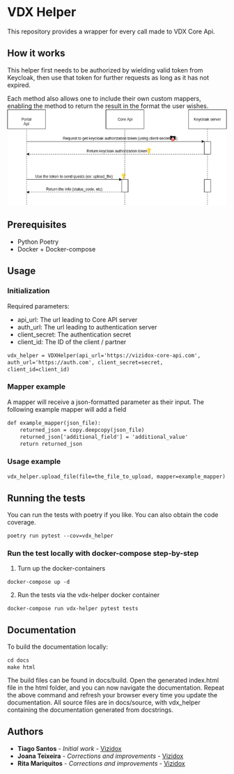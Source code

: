 # VDX Helper
This repository provides a wrapper for every call made to VDX Core Api.

## How it works
This helper first needs to be authorized by wielding valid token from Keycloak, then use that token for further requests as long as it has not expired.

Each method also allows one to include their own custom mappers, enabling the method to return the result in the format the user wishes.
![workflow illustration](docs/images/vdx-helper.png)

## Prerequisites

- Python Poetry
- Docker + Docker-compose

## Usage

### Initialization

Required parameters: 
- api_url: The url leading to Core API server
- auth_url: The url leading to authentication server
- client_secret: The authentication secret
- client_id: The ID of the client / partner


```
vdx_helper = VDXHelper(api_url='https://vizidox-core-api.com', auth_url='https://auth.com', client_secret=secret, client_id=client_id)
```

### Mapper example
A mapper will receive a json-formatted parameter as their input. The following example mapper will add a field

```
def example_mapper(json_file):
    returned_json = copy.deepcopy(json_file)
    returned_json['additional_field'] = 'additional_value'
    return returned_json
```

### Usage example

```
vdx_helper.upload_file(file=the_file_to_upload, mapper=example_mapper)
```

## Running the tests

You can run the tests with poetry if you like. You can also obtain the code coverage.

```
poetry run pytest --cov=vdx_helper
```

### Run the test locally with docker-compose step-by-step
1. Turn up the docker-containers
```
docker-compose up -d
```

2. Run the tests via the vdx-helper docker container
```
docker-compose run vdx-helper pytest tests
```


## Documentation

To build the documentation locally:

```shell
cd docs
make html
```

The build files can be found in docs/build. Open the generated index.html file in the html folder, and you can now 
navigate the documentation. Repeat the above command and refresh your browser every time you update the documentation.
All source files are in docs/source, with vdx_helper containing the documentation generated from docstrings.
 
## Authors

* **Tiago Santos** - *Initial work* - [Vizidox](https://vizidox.com)
* **Joana Teixeira** - *Corrections and improvements* - [Vizidox](https://vizidox.com)
* **Rita Mariquitos** - *Corrections and improvements* - [Vizidox](https://vizidox.com)